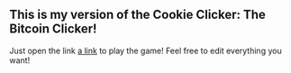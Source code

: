 This is my version of the Cookie Clicker: The Bitcoin Clicker!
---------
Just open the link [a link](randomlegendary.github.io/BTC_Clicker/) to play the game!
Feel free to edit everything you want!
